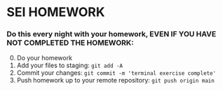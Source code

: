 # SEI HOMEWORK

### Do this every night with your homework, EVEN IF YOU HAVE NOT COMPLETED THE HOMEWORK:

0. Do your homework
1. Add your files to staging: `git add -A`
2. Commit your changes: `git commit -m 'terminal exercise complete'`
3. Push homework up to your remote repository: `git push origin main`
